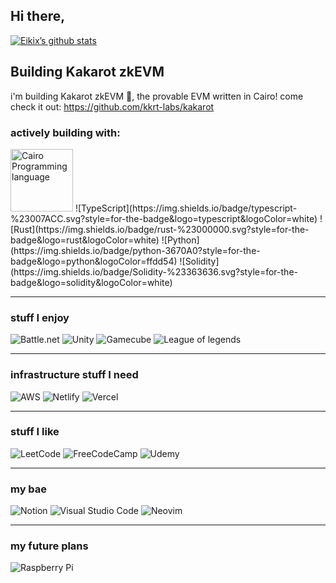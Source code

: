 
 ## Hi there,
 
 [![Eikix’s github stats](https://github-readme-stats.vercel.app/api?username=Eikix)](https://github.com/Eikix)

## Building Kakarot zkEVM

i'm building Kakarot zkEVM 🥕, the provable EVM written in Cairo! come check it out: <https://github.com/kkrt-labs/kakarot>
 
### actively building with:

<img width="100" alt="Cairo Programming language" src="https://user-images.githubusercontent.com/66871571/207874284-747c0ab4-3a3d-4d7d-942a-ebd3286be5cc.png">
![TypeScript](https://img.shields.io/badge/typescript-%23007ACC.svg?style=for-the-badge&logo=typescript&logoColor=white)
![Rust](https://img.shields.io/badge/rust-%23000000.svg?style=for-the-badge&logo=rust&logoColor=white)
![Python](https://img.shields.io/badge/python-3670A0?style=for-the-badge&logo=python&logoColor=ffdd54)
![Solidity](https://img.shields.io/badge/Solidity-%23363636.svg?style=for-the-badge&logo=solidity&logoColor=white)


---

### stuff I enjoy

![Battle.net](https://img.shields.io/badge/battle.net-%2300AEFF.svg?style=for-the-badge&logo=battle.net&logoColor=white)
![Unity](https://img.shields.io/badge/unity-%23000000.svg?style=for-the-badge&logo=unity&logoColor=white)
![Gamecube](https://img.shields.io/badge/Gamecube-6A5FBB?style=for-the-badge&logo=nintendo-gamecube&logoColor=white)
![League of legends](https://img.shields.io/badge/Riot_Games-D32936?style=for-the-badge&logo=riot-games&logoColor=white)

---

### infrastructure stuff I need

![AWS](https://img.shields.io/badge/AWS-%23FF9900.svg?style=for-the-badge&logo=amazon-aws&logoColor=white)
![Netlify](https://img.shields.io/badge/netlify-%23000000.svg?style=for-the-badge&logo=netlify&logoColor=#00C7B7)
![Vercel](https://img.shields.io/badge/vercel-%23000000.svg?style=for-the-badge&logo=vercel&logoColor=white)

 ---
 
### stuff I like 

![LeetCode](https://img.shields.io/badge/LeetCode-000000?style=for-the-badge&logo=LeetCode&logoColor=#d16c06)
![FreeCodeCamp](https://img.shields.io/badge/Freecodecamp-%23123.svg?&style=for-the-badge&logo=freecodecamp&logoColor=green)
![Udemy](https://img.shields.io/badge/Udemy-A435F0?style=for-the-badge&logo=Udemy&logoColor=white)

---

### my bae

![Notion](https://img.shields.io/badge/Notion-%23000000.svg?style=for-the-badge&logo=notion&logoColor=white)
![Visual Studio Code](https://img.shields.io/badge/Visual%20Studio%20Code-0078d7.svg?style=for-the-badge&logo=visual-studio-code&logoColor=white)
![Neovim](https://img.shields.io/badge/NeoVim-%2357A143.svg?&style=for-the-badge&logo=neovim&logoColor=white)


---

### my future plans

![Raspberry Pi](https://img.shields.io/badge/-RaspberryPi-C51A4A?style=for-the-badge&logo=Raspberry-Pi)

